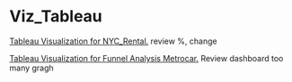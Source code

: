 # Viz_Tableau

[Tableau Visualization for NYC_Rental.](https://public.tableau.com/views/NYCShortTermRentalAnalysis/NYCShortTermRentalAnalysisJan-Jul2019?:language=en-GB&publish=yes&:display_count=n&:origin=viz_share_link)    review %, change

[Tableau Visualization for Funnel Analysis Metrocar.](https://public.tableau.com/views/FunnelAnalysisMetrocar_16885806886000/Dashboard3?:language=en-GB&publish=yes&:display_count=n&:origin=viz_share_link)     Review dashboard too many gragh
